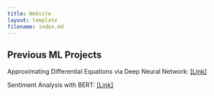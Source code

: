```yaml
---
title: Website
layout: template
filename: index.md
---
```


## Previous ML Projects

Approximating Differential Equations via Deep Neural Network: <a href="https://github.com/Dahoas/DeepGalerkinMethod">[Link]</a>

Sentiment Analysis with BERT: <a href="https://colab.research.google.com/drive/1y4rzHy5Wt8PC4FoNa-UsDRscOj2QAUH8?usp=sharing">[Link]</a>

<br/>
